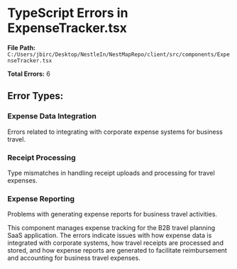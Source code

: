 # TypeScript Errors in ExpenseTracker.tsx

**File Path:** `C:/Users/jbirc/Desktop/NestleIn/NestMapRepo/client/src/components/ExpenseTracker.tsx`

**Total Errors:** 6

## Error Types:

### Expense Data Integration
Errors related to integrating with corporate expense systems for business travel.

### Receipt Processing
Type mismatches in handling receipt uploads and processing for travel expenses.

### Expense Reporting
Problems with generating expense reports for business travel activities.

This component manages expense tracking for the B2B travel planning SaaS application. The errors indicate issues with how expense data is integrated with corporate systems, how travel receipts are processed and stored, and how expense reports are generated to facilitate reimbursement and accounting for business travel expenses.
